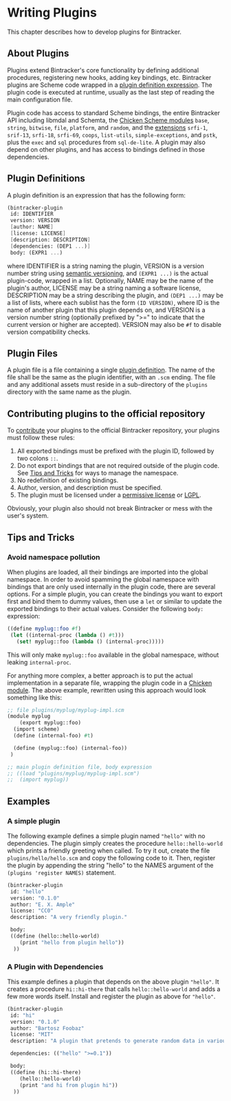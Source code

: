 # Writing Plugins

This chapter describes how to develop plugins for Bintracker.

## About Plugins

Plugins extend Bintracker's core functionality by defining additional procedures, registering new hooks, adding key bindings, etc. Bintracker plugins are Scheme code wrapped in a [plugin definition expression](#plugin-defintions). The plugin code is executed at runtime, usually as the last step of reading the main configuration file.

Plugin code has access to standard Scheme bindings, the entire Bintracker API including libmdal and Schemta, the [Chicken Scheme modules](https://wiki.call-cc.org/man/5/Included%20modules) `base`, `string`, `bitwise`, `file`, `platform`, and `random`, and the [extensions](https://eggs.call-cc.org/5/) `srfi-1`, `srif-13`, `srfi-18`, `srfi-69`, `coops`, `list-utils`, `simple-exceptions`, and `pstk`, plus the `exec` and `sql` procedures from `sql-de-lite`. A plugin may also depend on other plugins, and has access to bindings defined in those dependencies.


## Plugin Definitions

A plugin definition is an expression that has the following form:

```Scheme
(bintracker-plugin
 id: IDENTIFIER
 version: VERSION
 [author: NAME]
 [license: LICENSE]
 [description: DESCRIPTION]
 [dependencies: (DEP1 ...)]
 body: (EXPR1 ...)
```

where IDENTIFIER is a string naming the plugin, VERSION is a version number string using [semantic versioning](https://semver.org), and `(EXPR1 ...)` is the actual plugin-code, wrapped in a list. Optionally, NAME may be the name of the plugin's author, LICENSE may be a string naming a software license, DESCRIPTION may be a string describing the plugin, and `(DEP1 ...)` may be a list of lists, where each sublist has the form `(ID VERSION)`, where ID is the name of another plugin that this plugin depends on, and VERSION is a version number string (optionally prefixed by ">=" to indicate that the current version or higher are accepted). VERSION may also be `#f` to disable version compatibility checks.


## Plugin Files

A plugin file is a file containing a single [plugin definition](#plugin-definition). The name of the file shall be the same as the plugin identifier, with an `.scm` ending. The file and any additional assets must reside in a sub-directory of the `plugins` directory with the same name as the plugin.


## Contributing plugins to the official repository

To [contribute](contributing.md) your plugins to the official Bintracker repository, your plugins must follow these rules:

1. All exported bindings must be prefixed with the plugin ID, followed by two colons `::`.
2. Do not export bindings that are not required outside of the plugin code. See [Tips and Tricks](#tips-and-tricks) for ways to manage the namespace.
3. No redefinition of existing bindings.
4. Author, version, and description must be specified.
5. The plugin must be licensed under a [permissive license](https://en.wikipedia.org/wiki/Permissive_free_software_licence) or [LGPL](https://en.wikipedia.org/wiki/GNU_Lesser_General_Public_License).

Obviously, your plugin also should not break Bintracker or mess with the user's system.


## Tips and Tricks

### Avoid namespace pollution

When plugins are loaded, all their bindings are imported into the global namespace. In order to avoid spamming the global namespace with bindings that are only used internally in the plugin code, there are several options. For a simple plugin, you can create the bindings you want to export first and bind them to dummy values, then use a `let` or similar to update the exported bindings to their actual values. Consider the following `body:` expression:

```Scheme
((define myplug::foo #f)
 (let ((internal-proc (lambda () #t)))
   (set! myplug::foo (lambda () (internal-proc)))))
```

This will only make `myplug::foo` available in the global namespace, without leaking `internal-proc`.

For anything more complex, a better approach is to put the actual implementation in a separate file, wrapping the plugin code in a [Chicken module](https://wiki.call-cc.org/man/5/Modules). The above example, rewritten using this approach would look something like this:

```Scheme
;; file plugins/myplug/myplug-impl.scm
(module myplug
    (export myplug::foo)
  (import scheme)
  (define (internal-foo) #t)

  (define (myplug::foo) (internal-foo))
 )
```

```Scheme
;; main plugin definition file, body expression
;; ((load "plugins/myplug/myplug-impl.scm")
;;  (import myplug))
```


## Examples

### A simple plugin

The following example defines a simple plugin named `"hello"` with no dependencies. The plugin simply creates the procedure `hello::hello-world` which prints a friendly greeting when called. To try it out, create the file `plugins/hello/hello.scm` and copy the following code to it. Then, register the plugin by appending the string "hello" to the NAMES argument of the `(plugins 'register NAMES)` statement.

```Scheme
(bintracker-plugin
 id: "hello"
 version: "0.1.0"
 author: "E. X. Ample"
 license: "CC0"
 description: "A very friendly plugin."

 body:
 ((define (hello::hello-world)
    (print "hello from plugin hello"))
  ))
```

### A Plugin with Dependencies

This example defines a plugin that depends on the above plugin `"hello"`. It creates a procedure `hi::hi-there` that calls `hello::hello-world` and adds a few more words itself. Install and register the plugin as above for `"hello"`.

```Scheme
(bintracker-plugin
 id: "hi"
 version: "0.1.0"
 author: "Bartosz Foobaz"
 license: "MIT"
 description: "A plugin that pretends to generate random data in various ways."

 dependencies: (("hello" ">=0.1"))

 body:
 ((define (hi::hi-there)
    (hello::hello-world)
    (print "and hi from plugin hi"))
  ))
```
